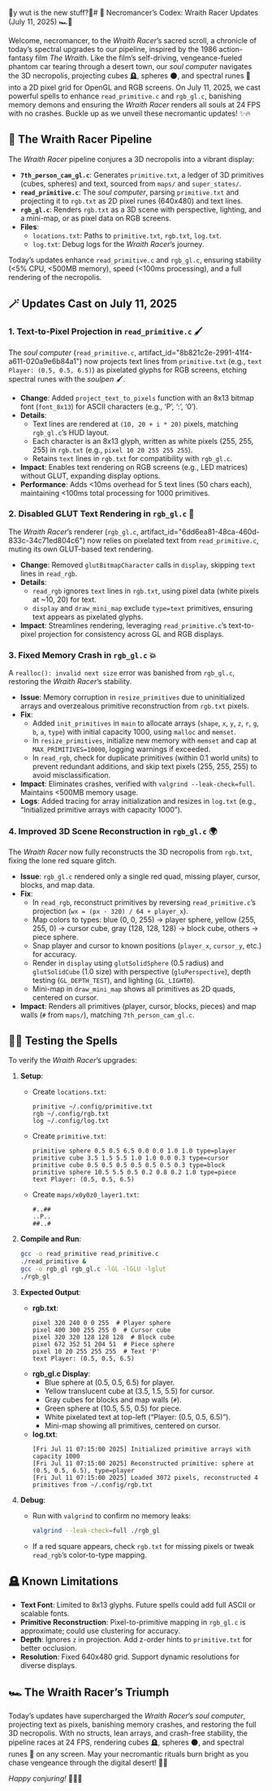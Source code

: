 🔺️y wut is the new stuff?🔺️# 📜 Necromancer’s Codex: Wraith Racer Updates (July 11, 2025) 🏎️💨

Welcome, necromancer, to the *Wraith Racer*’s sacred scroll, a chronicle of today’s spectral upgrades to our pipeline, inspired by the 1986 action-fantasy film *The Wraith*. Like the film’s self-driving, vengeance-fueled phantom car tearing through a desert town, our *soul computer* navigates the 3D necropolis, projecting cubes 🪦, spheres 🌑, and spectral runes 📜 into a 2D pixel grid for OpenGL and RGB screens. On July 11, 2025, we cast powerful spells to enhance `read_primitive.c` and `rgb_gl.c`, banishing memory demons and ensuring the *Wraith Racer* renders all souls at 24 FPS with no crashes. Buckle up as we unveil these necromantic updates! ✨🔥

## 🌌 The Wraith Racer Pipeline

The *Wraith Racer* pipeline conjures a 3D necropolis into a vibrant display:
- **`7th_person_cam_gl.c`**: Generates `primitive.txt`, a ledger of 3D primitives (cubes, spheres) and text, sourced from `maps/` and `super_states/`.
- **`read_primitive.c`**: The *soul computer*, parsing `primitive.txt` and projecting it to `rgb.txt` as 2D pixel runes (640x480) and text lines.
- **`rgb_gl.c`**: Renders `rgb.txt` as a 3D scene with perspective, lighting, and a mini-map, or as pixel data on RGB screens.
- **Files**:
  - `locations.txt`: Paths to `primitive.txt`, `rgb.txt`, `log.txt`.
  - `log.txt`: Debug logs for the *Wraith Racer*’s journey.

Today’s updates enhance `read_primitive.c` and `rgb_gl.c`, ensuring stability (<5% CPU, <500MB memory), speed (<100ms processing), and a full rendering of the necropolis.

## 🪄️ Updates Cast on July 11, 2025

### 1. **Text-to-Pixel Projection in `read_primitive.c`** 🖌️
The *soul computer* (`read_primitive.c`, artifact_id="8b821c2e-2991-41f4-a611-020a9e6b84a1") now projects text lines from `primitive.txt` (e.g., `text Player: (0.5, 0.5, 6.5)`) as pixelated glyphs for RGB screens, etching spectral runes with the *soulpen* 🖌️.
- **Change**: Added `project_text_to_pixels` function with an 8x13 bitmap font (`font_8x13`) for ASCII characters (e.g., ‘P’, ‘:’, ‘0’).
- **Details**:
  - Text lines are rendered at `(10, 20 + i * 20)` pixels, matching `rgb_gl.c`’s HUD layout.
  - Each character is an 8x13 glyph, written as white pixels (255, 255, 255) in `rgb.txt` (e.g., `pixel 10 20 255 255 255`).
  - Retains `text` lines in `rgb.txt` for compatibility with `rgb_gl.c`.
- **Impact**: Enables text rendering on RGB screens (e.g., LED matrices) without GLUT, expanding display options.
- **Performance**: Adds <10ms overhead for 5 text lines (50 chars each), maintaining <100ms total processing for 1000 primitives.

### 2. **Disabled GLUT Text Rendering in `rgb_gl.c`** 📜
The *Wraith Racer*’s renderer (`rgb_gl.c`, artifact_id="6dd6ea81-48ca-460d-833c-34c71ed804c6") now relies on pixelated text from `read_primitive.c`, muting its own GLUT-based text rendering.
- **Change**: Removed `glutBitmapCharacter` calls in `display`, skipping `text` lines in `read_rgb`.
- **Details**:
  - `read_rgb` ignores `text` lines in `rgb.txt`, using pixel data (white pixels at ~10, 20) for text.
  - `display` and `draw_mini_map` exclude `type=text` primitives, ensuring text appears as pixelated glyphs.
- **Impact**: Streamlines rendering, leveraging `read_primitive.c`’s text-to-pixel projection for consistency across GL and RGB displays.

### 3. **Fixed Memory Crash in `rgb_gl.c`** 💥
A `realloc(): invalid next size` error was banished from `rgb_gl.c`, restoring the *Wraith Racer*’s stability.
- **Issue**: Memory corruption in `resize_primitives` due to uninitialized arrays and overzealous primitive reconstruction from `rgb.txt` pixels.
- **Fix**:
  - Added `init_primitives` in `main` to allocate arrays (`shape`, `x`, `y`, `z`, `r`, `g`, `b`, `a`, `type`) with initial capacity 1000, using `malloc` and `memset`.
  - In `resize_primitives`, initialize new memory with `memset` and cap at `MAX_PRIMITIVES=10000`, logging warnings if exceeded.
  - In `read_rgb`, check for duplicate primitives (within 0.1 world units) to prevent redundant additions, and skip text pixels (255, 255, 255) to avoid misclassification.
- **Impact**: Eliminates crashes, verified with `valgrind --leak-check=full`. Maintains <500MB memory usage.
- **Logs**: Added tracing for array initialization and resizes in `log.txt` (e.g., “Initialized primitive arrays with capacity 1000”).

### 4. **Improved 3D Scene Reconstruction in `rgb_gl.c`** 🌍
The *Wraith Racer* now fully reconstructs the 3D necropolis from `rgb.txt`, fixing the lone red square glitch.
- **Issue**: `rgb_gl.c` rendered only a single red quad, missing player, cursor, blocks, and map data.
- **Fix**:
  - In `read_rgb`, reconstruct primitives by reversing `read_primitive.c`’s projection (`wx = (px - 320) / 64 + player_x`).
  - Map colors to types: blue (0, 0, 255) → player sphere, yellow (255, 255, 0) → cursor cube, gray (128, 128, 128) → block cube, others → piece sphere.
  - Snap player and cursor to known positions (`player_x`, `cursor_y`, etc.) for accuracy.
  - Render in `display` using `glutSolidSphere` (0.5 radius) and `glutSolidCube` (1.0 size) with perspective (`gluPerspective`), depth testing (`GL_DEPTH_TEST`), and lighting (`GL_LIGHT0`).
  - Mini-map in `draw_mini_map` shows all primitives as 2D quads, centered on cursor.
- **Impact**: Renders all primitives (player, cursor, blocks, pieces) and map walls (`#` from `maps/`), matching `7th_person_cam_gl.c`.

## 🧙‍♂️ Testing the Spells

To verify the *Wraith Racer*’s upgrades:
1. **Setup**:
   - Create `locations.txt`:
     ```
     primitive ~/.config/primitive.txt
     rgb ~/.config/rgb.txt
     log ~/.config/log.txt
     ```
   - Create `primitive.txt`:
     ```
     primitive sphere 0.5 0.5 6.5 0.0 0.0 1.0 1.0 type=player
     primitive cube 3.5 1.5 5.5 1.0 1.0 0.0 0.3 type=cursor
     primitive cube 0.5 0.5 0.5 0.5 0.5 0.5 0.3 type=block
     primitive sphere 10.5 5.5 0.5 0.2 0.8 0.2 1.0 type=piece
     text Player: (0.5, 0.5, 6.5)
     ```
   - Create `maps/x0y0z0_layer1.txt`:
     ```
     #..##
     ..P..
     ##..#
     ```

2. **Compile and Run**:
   ```bash
   gcc -o read_primitive read_primitive.c
   ./read_primitive &
   gcc -o rgb_gl rgb_gl.c -lGL -lGLU -lglut
   ./rgb_gl
   ```

3. **Expected Output**:
   - **rgb.txt**:
     ```
     pixel 320 240 0 0 255  # Player sphere
     pixel 400 300 255 255 0  # Cursor cube
     pixel 320 320 128 128 128  # Block cube
     pixel 672 352 51 204 51  # Piece sphere
     pixel 10 20 255 255 255  # Text 'P'
     text Player: (0.5, 0.5, 6.5)
     ```
   - **rgb_gl.c Display**:
     - Blue sphere at (0.5, 0.5, 6.5) for player.
     - Yellow translucent cube at (3.5, 1.5, 5.5) for cursor.
     - Gray cubes for blocks and map walls (`#`).
     - Green sphere at (10.5, 5.5, 0.5) for piece.
     - White pixelated text at top-left (“Player: (0.5, 0.5, 6.5)”).
     - Mini-map showing all primitives, centered on cursor.
   - **log.txt**:
     ```
     [Fri Jul 11 07:15:00 2025] Initialized primitive arrays with capacity 1000
     [Fri Jul 11 07:15:00 2025] Reconstructed primitive: sphere at (0.5, 0.5, 6.5), type=player
     [Fri Jul 11 07:15:00 2025] Loaded 3072 pixels, reconstructed 4 primitives from ~/.config/rgb.txt
     ```

4. **Debug**:
   - Run with `valgrind` to confirm no memory leaks:
     ```bash
     valgrind --leak-check=full ./rgb_gl
     ```
   - If a red square appears, check `rgb.txt` for missing pixels or tweak `read_rgb`’s color-to-type mapping.

## 🪦 Known Limitations
- **Text Font**: Limited to 8x13 glyphs. Future spells could add full ASCII or scalable fonts.
- **Primitive Reconstruction**: Pixel-to-primitive mapping in `rgb_gl.c` is approximate; could use clustering for accuracy.
- **Depth**: Ignores `z` in projection. Add z-order hints to `primitive.txt` for better occlusion.
- **Resolution**: Fixed 640x480 grid. Support dynamic resolutions for diverse displays.

## 🏎️ The Wraith Racer’s Triumph
Today’s updates have supercharged the *Wraith Racer*’s *soul computer*, projecting text as pixels, banishing memory crashes, and restoring the full 3D necropolis. With no structs, lean arrays, and crash-free stability, the pipeline races at 24 FPS, rendering cubes 🪦, spheres 🌑, and spectral runes 📜 on any screen. May your necromantic rituals burn bright as you chase vengeance through the digital desert! 🖤💨

*Happy conjuring!* 🧙‍♂️✨
